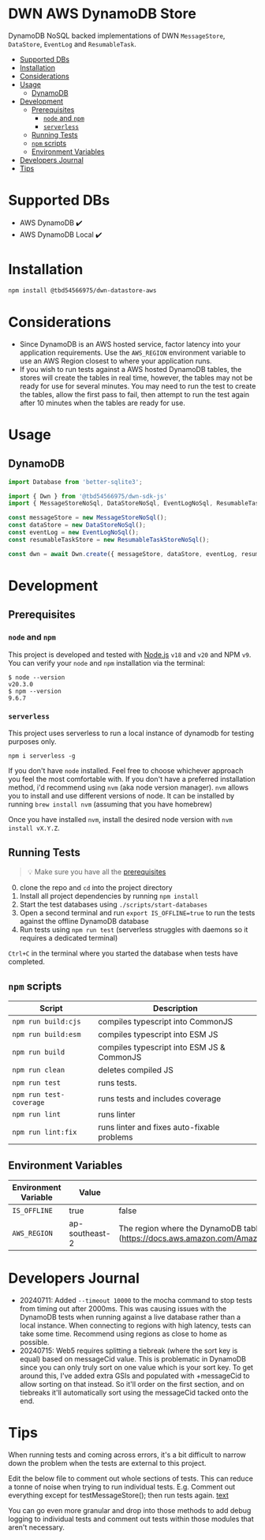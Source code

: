 # DWN AWS DynamoDB Store <!-- omit in toc -->


DynamoDB NoSQL backed implementations of DWN `MessageStore`, `DataStore`, `EventLog` and `ResumableTask`. 

- [Supported DBs](#supported-dbs)
- [Installation](#installation)
- [Considerations](#considerations)
- [Usage](#usage)
  - [DynamoDB](#dynamodb)
- [Development](#development)
  - [Prerequisites](#prerequisites)
    - [`node` and `npm`](#node-and-npm)
    - [`serverless`](#serverless)
  - [Running Tests](#running-tests)
  - [`npm` scripts](#npm-scripts)
  - [Environment Variables](#environment-variables)
- [Developers Journal](#developers-journal)
- [Tips](#tips)

# Supported DBs
* AWS DynamoDB ✔️
* AWS DynamoDB Local ✔️

# Installation

```bash
npm install @tbd54566975/dwn-datastore-aws
```

# Considerations

- Since DynamoDB is an AWS hosted service, factor latency into your application requirements. Use the `AWS_REGION` environment variable to use an AWS Region closest to where your application runs.
- If you wish to run tests against a AWS hosted DynamoDB tables, the stores will create the tables in real time, however, the tables may not be ready for use for several minutes. You may need to run the test to create the tables, allow the first pass to fail, then attempt to run the test again after 10 minutes when the tables are ready for use.

# Usage

## DynamoDB

```typescript
import Database from 'better-sqlite3';

import { Dwn } from '@tbd54566975/dwn-sdk-js'
import { MessageStoreNoSql, DataStoreNoSql, EventLogNoSql, ResumableTaskStoreNoSql } from '@tbd54566975/dwn-sql-store';

const messageStore = new MessageStoreNoSql();
const dataStore = new DataStoreNoSql();
const eventLog = new EventLogNoSql();
const resumableTaskStore = new ResumableTaskStoreNoSql();

const dwn = await Dwn.create({ messageStore, dataStore, eventLog, resumableTaskStore });
```

# Development

## Prerequisites
### `node` and `npm`
This project is developed and tested with [Node.js](https://nodejs.org/en/about/previous-releases)
`v18` and `v20` and NPM `v9`. You can verify your `node` and `npm` installation via the terminal:

```
$ node --version
v20.3.0
$ npm --version
9.6.7
```

### `serverless`
This project uses serverless to run a local instance of dynamodb for testing purposes only.
```
npm i serverless -g
```

If you don't have `node` installed. Feel free to choose whichever approach you feel the most comfortable with. If you don't have a preferred installation method, i'd recommend using `nvm` (aka node version manager). `nvm` allows you to install and use different versions of node. It can be installed by running `brew install nvm` (assuming that you have homebrew)

Once you have installed `nvm`, install the desired node version with `nvm install vX.Y.Z`.

## Running Tests
> 💡 Make sure you have all the [prerequisites](#prerequisites)

0. clone the repo and `cd` into the project directory
1. Install all project dependencies by running `npm install`
2. Start the test databases using `./scripts/start-databases`
3. Open a second terminal and run `export IS_OFFLINE=true` to run the tests against the offline DynamoDB database
4. Run tests using `npm run test` (serverless struggles with daemons so it requires a dedicated terminal)

`Ctrl+C` in the terminal where you started the database when tests have completed.

## `npm` scripts

| Script                  | Description                                 |
| ----------------------- | ------------------------------------------- |
| `npm run build:cjs`     | compiles typescript into CommonJS           |
| `npm run build:esm`     | compiles typescript into ESM JS             |
| `npm run build`         | compiles typescript into ESM JS & CommonJS  |
| `npm run clean`         | deletes compiled JS                         |
| `npm run test`          | runs tests.                                 |
| `npm run test-coverage` | runs tests and includes coverage            |
| `npm run lint`          | runs linter                                 |
| `npm run lint:fix`      | runs linter and fixes auto-fixable problems |

## Environment Variables

| Environment Variable    | Value          | Description                                 |
| ----------------------- | -------------- | ------------------------------------------- |
| `IS_OFFLINE`            | true|false     | Uses a local DynamoDB instance for testing  |
| `AWS_REGION`            | ap-southeast-2 | The region where the DynamoDB tables should be created (https://docs.aws.amazon.com/AmazonRDS/latest/UserGuide/Concepts.RegionsAndAvailabilityZones.html) |


# Developers Journal

- 20240711: Added `--timeout 10000` to the mocha command to stop tests from timing out after 2000ms. This was causing issues with the DynamoDB tests when running against a live database rather than a local instance. When connecting to regions with high latency, tests can take some time. Recommend using regions as close to home as possible.
- 20240715: Web5 requires splitting a tiebreak (where the sort key is equal) based on messageCid value. This is problematic in DynamoDB since you can only truly sort on one value which is your sort key. To get around this, I've added extra GSIs and populated with <attribute>+messageCid to allow sorting on that instead. So it'll order on the first section, and on tiebreaks it'll automatically sort using the messageCid tacked onto the end.

# Tips

When running tests and coming across errors, it's a bit difficult to narrow down the problem when the tests are external to this project.

Edit the below file to comment out whole sections of tests. This can reduce a tonne of noise when trying to run individual tests. E.g. Comment out everything except for testMessageStore(); then run tests again.
[text](node_modules/@tbd54566975/dwn-sdk-js/dist/esm/tests/test-suite.js)

You can go even more granular and drop into those methods to add debug logging to individual tests and comment out tests within those modules that aren't necessary.
